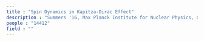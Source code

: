 ```yaml
---
title : "Spin Dynamics in Kapitza-Dirac Effect"
description : "Summers '16, Max Planck Institute for Nuclear Physics, Germany: Investigated the spin effects in the Kapitza-Dirac effect in strong electromagnetic fields of counter-propagating laser pulses with different wavelengths."
people : "14412"
field : ""
---
```

